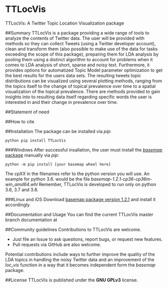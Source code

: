 
# TTLocVis
TTLocVis: A Twitter Topic Location Visualization package

##Summary 
TTLocVis is a package providing a wide range of tools to analyze the contents of Twitter data. The user will be provided
with methods so they can collect Tweets (using a Twitter developer account), clean and transform them (also possible to
make use of the data for tasks exceeding the scope of this package), preparing them for LDA analysis by pooling them 
using a distinct algorithm to account for problems when it comes to LDA analysis of short, sparse and noisy text.
Furthermore, it provides options for automatized Topic Model parameter optimization to get the best results for the 
users data sets. The resulting tweets topic distributions can be visualized using several plotting methods, ranging 
from the topics itself to the change of topical prevalence over time to a spatial visualization of the topical
prevalence. There are methods provided to gain insights into to resulting data itself regarding specific words the user 
is interested in and their change in prevalence over time.     

##Statement of need

##How to cite 


##Installation
The package can be installed via *pip*:
```commandline
python pip install TTLocVis
```

###Windows
After successful insallation, the user must install the [*basemap* package] manually via *pip*:
```commandline
python -m pip install [your basemap wheel here]
```
The *cpXX* in the filenames refer to the python version you will use. An example for python 3.6. would be the file 
*basemap-1.2.1-cp36-cp36m-win_amd64.whl* Remember, TTLocVis is developed to run only on python 3.6, 3.7 and 3.8.

[*basemap* package]: https://www.lfd.uci.edu/~gohlke/pythonlibs/#basemap

###Linux and iOS
Download [basemap package version 1.2.1] and install it accordingly.

[basemap package version 1.2.1]: https://github.com/matplotlib/basemap/releases

##Documentation and Usage
You can find the current TTLocVis master branch
documentation at  

##Community guidelines
Contributions to TTLocVis are welcome.

- Just file an Issue to ask questions, report bugs, or request new features.
- Pull requests via GitHub are also welcome.

Potential contributions include ways to further improve the quality of the LDA topics in handling the noisy
Twitter data and an improvement of the *loc_vis* function in a way that it becomes independent form the *basemap*
package.

##License
TTLocVis is published under the __GNU GPLv3__ license.